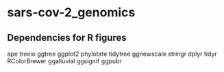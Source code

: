 # sars-cov-2_genomics
## Dependencies for R figures
ape
treeio
ggtree
ggplot2
phylotate
tidytree
ggnewscale
stringr
dplyr
tidyr
RColorBrewer
ggalluvial
ggsignif
ggpubr
